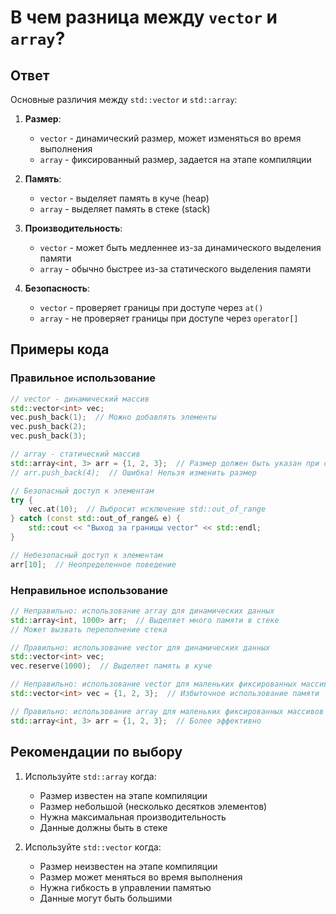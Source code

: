 # В чем разница между `vector` и `array`?

## Ответ
Основные различия между `std::vector` и `std::array`:

1. **Размер**:
   - `vector` - динамический размер, может изменяться во время выполнения
   - `array` - фиксированный размер, задается на этапе компиляции

2. **Память**:
   - `vector` - выделяет память в куче (heap)
   - `array` - выделяет память в стеке (stack)

3. **Производительность**:
   - `vector` - может быть медленнее из-за динамического выделения памяти
   - `array` - обычно быстрее из-за статического выделения памяти

4. **Безопасность**:
   - `vector` - проверяет границы при доступе через `at()`
   - `array` - не проверяет границы при доступе через `operator[]`

## Примеры кода

### Правильное использование

```cpp
// vector - динамический массив
std::vector<int> vec;
vec.push_back(1);  // Можно добавлять элементы
vec.push_back(2);
vec.push_back(3);

// array - статический массив
std::array<int, 3> arr = {1, 2, 3};  // Размер должен быть указан при создании
// arr.push_back(4);  // Ошибка! Нельзя изменить размер

// Безопасный доступ к элементам
try {
    vec.at(10);  // Выбросит исключение std::out_of_range
} catch (const std::out_of_range& e) {
    std::cout << "Выход за границы vector" << std::endl;
}

// Небезопасный доступ к элементам
arr[10];  // Неопределенное поведение
```

### Неправильное использование

```cpp
// Неправильно: использование array для динамических данных
std::array<int, 1000> arr;  // Выделяет много памяти в стеке
// Может вызвать переполнение стека

// Правильно: использование vector для динамических данных
std::vector<int> vec;
vec.reserve(1000);  // Выделяет память в куче

// Неправильно: использование vector для маленьких фиксированных массивов
std::vector<int> vec = {1, 2, 3};  // Избыточное использование памяти

// Правильно: использование array для маленьких фиксированных массивов
std::array<int, 3> arr = {1, 2, 3};  // Более эффективно
```

## Рекомендации по выбору

1. Используйте `std::array` когда:
   - Размер известен на этапе компиляции
   - Размер небольшой (несколько десятков элементов)
   - Нужна максимальная производительность
   - Данные должны быть в стеке

2. Используйте `std::vector` когда:
   - Размер неизвестен на этапе компиляции
   - Размер может меняться во время выполнения
   - Нужна гибкость в управлении памятью
   - Данные могут быть большими 